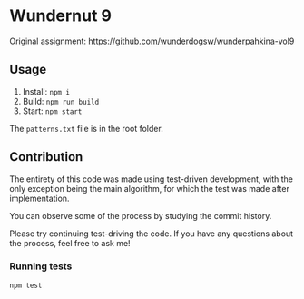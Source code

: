 # Wundernut 9

Original assignment: https://github.com/wunderdogsw/wunderpahkina-vol9

## Usage

1. Install: `npm i`
1. Build: `npm run build`
1. Start: `npm start`

The `patterns.txt` file is in the root folder.

## Contribution

The entirety of this code was made using test-driven development, 
with the only exception being the main algorithm,
for which the test was made after implementation.

You can observe some of the process by studying the commit history.

Please try continuing test-driving the code.
If you have any questions about the process, feel free to ask me!

### Running tests

`npm test`

